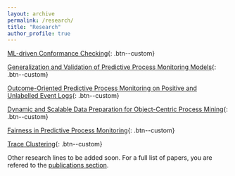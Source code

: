 ```yaml
---
layout: archive
permalink: /research/
title: "Research"
author_profile: true
---
```


[ML-driven Conformance Checking](/conformance){: .btn--custom}

[Generalization and Validation of Predictive Process Monitoring Models](/generalization){: .btn--custom}

[Outcome-Oriented Predictive Process Monitoring on Positive and Unlabelled Event Logs](/PU){: .btn--custom}

[Dynamic and Scalable Data Preparation for Object-Centric Process Mining](/stackt){: .btn--custom}

[Fairness in Predictive Process Monitoring](/fairness){: .btn--custom}

[Trace Clustering](/clustering){: .btn--custom}

Other research lines to be added soon. For a full list of papers, you are refered to the [publications section](/publications).
